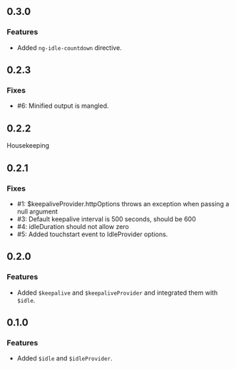 ## 0.3.0

### Features
* Added `ng-idle-countdown` directive.

## 0.2.3

### Fixes
* #6: Minified output is mangled.

## 0.2.2

Housekeeping

## 0.2.1

### Fixes

* #1: $keepaliveProvider.httpOptions throws an exception when passing a null argument
* #3: Default keepalive interval is 500 seconds, should be 600
* #4: idleDuration should not allow zero
* #5: Added touchstart event to IdleProvider options.

## 0.2.0

### Features

* Added `$keepalive` and `$keepaliveProvider` and integrated them with `$idle`.

## 0.1.0

### Features

* Added `$idle` and `$idleProvider`.